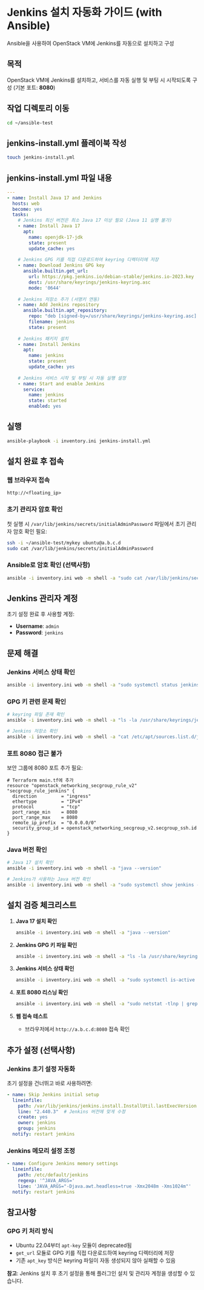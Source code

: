 # Jenkins 설치 자동화 가이드 (with Ansible)

Ansible을 사용하여 OpenStack VM에 Jenkins를 자동으로 설치하고 구성

## 목적
OpenStack VM에 Jenkins를 설치하고, 서비스를 자동 실행 및 부팅 시 시작되도록 구성 (기본 포트: **8080**)

## 작업 디렉토리 이동

```bash
cd ~/ansible-test
```

## jenkins-install.yml 플레이북 작성

```bash
touch jenkins-install.yml
```

## jenkins-install.yml 파일 내용

```yaml
---
- name: Install Java 17 and Jenkins
  hosts: web
  become: yes
  tasks:
    # Jenkins 최신 버전은 최소 Java 17 이상 필요 (Java 11 실행 불가)
    - name: Install Java 17
      apt:
        name: openjdk-17-jdk
        state: present
        update_cache: yes
        
    # Jenkins GPG 키를 직접 다운로드하여 keyring 디렉터리에 저장
    - name: Download Jenkins GPG key
      ansible.builtin.get_url:
        url: https://pkg.jenkins.io/debian-stable/jenkins.io-2023.key
        dest: /usr/share/keyrings/jenkins-keyring.asc
        mode: '0644'
        
    # Jenkins 저장소 추가 (서명키 연동)
    - name: Add Jenkins repository
      ansible.builtin.apt_repository:
        repo: "deb [signed-by=/usr/share/keyrings/jenkins-keyring.asc] https://pkg.jenkins.io/debian-stable binary/"
        filename: jenkins
        state: present
        
    # Jenkins 패키지 설치
    - name: Install Jenkins
      apt:
        name: jenkins
        state: present
        update_cache: yes
        
    # Jenkins 서비스 시작 및 부팅 시 자동 실행 설정
    - name: Start and enable Jenkins
      service:
        name: jenkins
        state: started
        enabled: yes
```



## 실행

```bash
ansible-playbook -i inventory.ini jenkins-install.yml
```

## 설치 완료 후 접속

### 웹 브라우저 접속

```
http://<floating_ip>
```

### 초기 관리자 암호 확인
첫 실행 시 `/var/lib/jenkins/secrets/initialAdminPassword` 파일에서 초기 관리자 암호 확인 필요:

```bash
ssh -i ~/ansible-test/mykey ubuntu@a.b.c.d
sudo cat /var/lib/jenkins/secrets/initialAdminPassword
```

### Ansible로 암호 확인 (선택사항)

```bash
ansible -i inventory.ini web -m shell -a "sudo cat /var/lib/jenkins/secrets/initialAdminPassword" --become
```

## Jenkins 관리자 계정
초기 설정 완료 후 사용할 계정:
- **Username**: `admin`
- **Password**: `jenkins`

## 문제 해결

### Jenkins 서비스 상태 확인

```bash
ansible -i inventory.ini web -m shell -a "sudo systemctl status jenkins"
```

### GPG 키 관련 문제 확인

```bash
# keyring 파일 존재 확인
ansible -i inventory.ini web -m shell -a "ls -la /usr/share/keyrings/jenkins-keyring.asc" --become

# Jenkins 저장소 확인
ansible -i inventory.ini web -m shell -a "cat /etc/apt/sources.list.d/jenkins.list" --become
```

### 포트 8080 접근 불가
보안 그룹에 8080 포트 추가 필요:

```hcl
# Terraform main.tf에 추가
resource "openstack_networking_secgroup_rule_v2" "secgroup_rule_jenkins" {
  direction         = "ingress"
  ethertype         = "IPv4"
  protocol          = "tcp"
  port_range_min    = 8080
  port_range_max    = 8080
  remote_ip_prefix  = "0.0.0.0/0"
  security_group_id = openstack_networking_secgroup_v2.secgroup_ssh.id
}
```

### Java 버전 확인

```bash
# Java 17 설치 확인
ansible -i inventory.ini web -m shell -a "java --version"

# Jenkins가 사용하는 Java 버전 확인
ansible -i inventory.ini web -m shell -a "sudo systemctl show jenkins -p Environment" --become
```

## 설치 검증 체크리스트

1. **Java 17 설치 확인**
   ```bash
   ansible -i inventory.ini web -m shell -a "java --version"
   ```

2. **Jenkins GPG 키 파일 확인**
   ```bash
   ansible -i inventory.ini web -m shell -a "ls -la /usr/share/keyrings/jenkins-keyring.asc" --become
   ```

3. **Jenkins 서비스 상태 확인**
   ```bash
   ansible -i inventory.ini web -m shell -a "sudo systemctl is-active jenkins" --become
   ```

4. **포트 8080 리스닝 확인**
   ```bash
   ansible -i inventory.ini web -m shell -a "sudo netstat -tlnp | grep 8080" --become
   ```

5. **웹 접속 테스트**
   - 브라우저에서 `http://a.b.c.d:8080` 접속 확인

## 추가 설정 (선택사항)

### Jenkins 초기 설정 자동화
초기 설정을 건너뛰고 바로 사용하려면:

```yaml
- name: Skip Jenkins initial setup
  lineinfile:
    path: /var/lib/jenkins/jenkins.install.InstallUtil.lastExecVersion
    line: "2.440.3"  # Jenkins 버전에 맞게 수정
    create: yes
    owner: jenkins
    group: jenkins
  notify: restart jenkins
```

### Jenkins 메모리 설정 조정

```yaml
- name: Configure Jenkins memory settings
  lineinfile:
    path: /etc/default/jenkins
    regexp: '^JAVA_ARGS='
    line: 'JAVA_ARGS="-Djava.awt.headless=true -Xmx2048m -Xms1024m"'
  notify: restart jenkins
```

## 참고사항

### GPG 키 처리 방식
- Ubuntu 22.04부터 `apt-key` 모듈이 deprecated됨
- `get_url` 모듈로 GPG 키를 직접 다운로드하여 keyring 디렉터리에 저장
- 기존 `apt_key` 방식은 keyring 파일이 자동 생성되지 않아 실패할 수 있음

**참고**: Jenkins 설치 후 초기 설정을 통해 플러그인 설치 및 관리자 계정을 생성할 수 있습니다.
